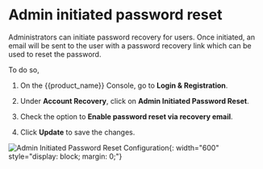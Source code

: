 # Admin initiated password reset

Administrators can initiate password recovery for users. Once initiated, an email will be sent to the user with a password recovery link which can be used to reset the password.

To do so,

1. On the {{product_name}} Console, go to **Login & Registration**.

2. Under **Account Recovery**, click on **Admin Initiated Password Reset**.

3. Check the option to **Enable password reset via recovery email**.

4. Click **Update** to save the changes.

![Admin Initiated Password Reset Configuration]({{base_path}}/assets/img/guides/account-configurations/admin-initiated-password-reset.png){: width="600" style="display: block; margin: 0;"}